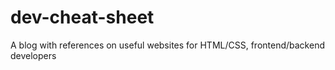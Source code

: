# dev-cheat-sheet
A blog with references on useful websites for HTML/CSS, frontend/backend developers
